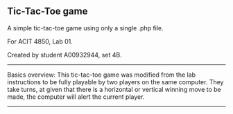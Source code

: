 Tic-Tac-Toe game
----------------

A simple tic-tac-toe game using only a single .php file.

For ACIT 4850, Lab 01.

Created by student A00932944, set 4B.

-----------------

Basics overview:
This tic-tac-toe game was modified from the lab instructions to be fully playable
by two players on the same computer. They take turns, at given that there is a
horizontal or vertical winning move to be made, the computer will alert the 
current player.

----------------